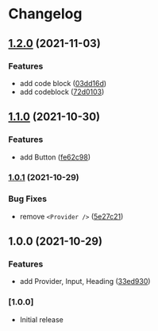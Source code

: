# Changelog

## [1.2.0](https://github.com/Dhaiwat10/react-india-package-example/compare/v1.1.0...v1.2.0) (2021-11-03)


### Features

* add code block ([03dd16d](https://github.com/Dhaiwat10/react-india-package-example/commit/03dd16deb8c5a976d91164acef28e7421e385093))
* add codeblock ([72d0103](https://github.com/Dhaiwat10/react-india-package-example/commit/72d0103087a3b997df90d3aef804afceb93c6dd3))

## [1.1.0](https://github.com/Dhaiwat10/react-india-package-example/compare/v1.0.1...v1.1.0) (2021-10-30)


### Features

* add Button ([fe62c98](https://github.com/Dhaiwat10/react-india-package-example/commit/fe62c98c98f8ef4fd4a00f6e898f16e6146c9ba7))

### [1.0.1](https://github.com/Dhaiwat10/react-india-package-example/compare/v1.0.0...v1.0.1) (2021-10-29)


### Bug Fixes

* remove `<Provider />` ([5e27c21](https://github.com/Dhaiwat10/react-india-package-example/commit/5e27c214d6e8ead327f75c45277110bccfcd4552))

## 1.0.0 (2021-10-29)


### Features

* add Provider, Input, Heading ([33ed930](https://github.com/Dhaiwat10/react-india-package-example/commit/33ed930b23d3cd511f6146128355c85e5eb23480))

### [1.0.0]

- Initial release
